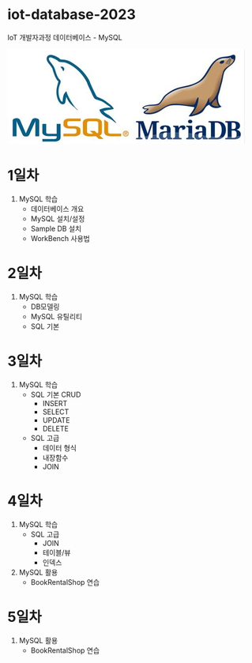 # iot-database-2023
IoT 개발자과정 데이터베이스 - MySQL

![MySQL](https://raw.githubusercontent.com/YoungHunPark0/iot-database-2023/main/Images/MySQL.png)

<!-- # MySQL 교재
 - https://drive.google.com/drive/folders/1QTtcohU83WR7WuTGt40YvrQsBukq77qY -->

<!-- # MySQL 설치방법
 - MySQL Community (GPL) Downloads
 - MySQL Installer for Windows
 - 437.3m 다운
 - No thanks, just start my download
 - 커스텀
 - MySQL Servers, workbench, shell/ Connectors-python - x.64, net(c#)- x.86, Documentation - sample ->> 오른쪽으로 넣기
 - Enable 체크->  Servers, workbench, shell, samples 클릭 -> Advanced Options 클릭 - install, Data -> C:\DEV\Tools\MySQL\MySQL Server 8.0 경로변경
 - check requirements 뜨면 하단 2번째 execute 클릭 다운
 - execute -> 계속넘기다가 -> Authenticaion에서 2번째 Legacy체크 (첫번째꺼는 비밀번호 복잡하게 해야됨->회사용) -> 비밀번호 12345-> weak뜨면 ok 
 - 다 설치하고 workbench -> 오른쪽상단 오른쪽3번째꺼 클릭, 왼쪽목록 중단에 Schemas 클릭
 - 책설정 제외하고 요기작성.
 - 설정 - 폰트 - D2Coding 넣기 숫자옆, 맨밑 윈도우8
 - 실행 - sysdm.cpl -> 시스템속성 - 고급 - 환경변수 - 시스템변수 - path - C:\DEV\Tools\MySQL\MySQL Server 8.0\bin 추가
 - https://drive.google.com/drive/folders/1KNAvefMzJpAurCj42-kTQmIoOvUTOe4T - employees 다운
 - -> C:\DEV\Tools\MySQL\Samples and Examples 8.0\employees - 폴더경로 변경 - -> 책내용참고
 - visual code - mysql 설치 - employees 비번 12345 설정
 - sys 절대 지우면 X -->
 
<!-- # MySQL
- PRIMARY KEY == 기본키
- datatype 
    - ()는 글자수
    - 한글쓸때는 nvarchar  
- 백업
    - C드라이브 -> DB_Backup 폴더 생성 -> MySQL - admin - export -> 폴더경로 변경 -> include 체크 -> start -->
<!-- - PK, FK는 데이터 형식, 사이즈가 일치해야됨 -->
<!-- - 한줄 지우기 ctrl+L // 파이선은 ctrl+delete -->

<!-- # 팀 깃허브 리포지토리 만들기
깃허브 -> new organiczation -> 팀명, 조장깃허브메일, belong to -> business, 조직어카운트 작성(팀이름),체크 -> 팀원깃허브메일넣기 -->

# 1일차
1. MySQL 학습
    - 데이터베이스 개요
    - MySQL 설치/설정
    - Sample DB 설치
    - WorkBench 사용법

# 2일차
1. MySQL 학습
    - DB모델링
    - MySQL 유틸리티
    - SQL 기본

# 3일차
1. MySQL 학습
    - SQL 기본 CRUD
        - INSERT
        - SELECT
        - UPDATE
        - DELETE
    - SQL 고급
        - 데이터 형식
        - 내장함수
        - JOIN

# 4일차
1. MySQL 학습
    - SQL 고급
        - JOIN
        - 테이블/뷰
        - 인덱스
2. MySQL 활용
    - BookRentalShop 연습

# 5일차
1. MySQL 활용
    - BookRentalShop 연습
       